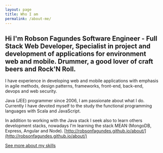 ```yaml
---
layout: page
title: Who I am
permalink: /about-me/
---
```


Hi I'm Robson Fagundes Software Engineer - Full Stack Web Developer, Specialist in project and development of applications for environment web and mobile. Drummer, a good lover of craft beers and Rock'N Roll.
---------------

I have experience in developing web and mobile applications with emphasis in agile methods, design patterns, frameworks, front-end, back-end, devops and web security.  

Java (JEE) programmer since 2006, I am passionate about what I do. Currently I have devoted myself to the study the functional programming languages with Scala and JavaScript.  

In addition to working with the Java stack I seek also to learn others development stacks, nowadays I'm learning the stack MEAN (MongoDB, Express, Angular and Node). [http://robsonfagundes.github.io/about/](http://robsonfagundes.github.io/about/)  

[See more about my skills](https://br.linkedin.com/in/robson-adão-fagundes-7b7a2216)  


